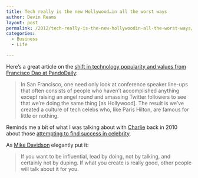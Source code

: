 ```yaml
---
title: Tech really is the new Hollywood…in all the worst ways
author: Devin Reams
layout: post
permalink: /2012/tech-really-is-the-new-hollywoodin-all-the-worst-ways/
categories:
  - Business
  - Life

---
```

Here&#8217;s a great article on the [shift in technology popularity and values from Francisco Dao at PandoDaily][1]:

> In San Francisco, one need only look at conference speaker line-ups that often consists of people who haven’t accomplished anything except raising an angel round and amassing Twitter followers to see that we’re doing the same thing [as Hollywood]. The result is we’ve created a culture of tech celebs who, like Paris Hilton, are famous for little or nothing.

Reminds me a bit of what I was talking about with [Charlie][2] back in 2010 about those [attempting to find success in celebrity][3].

As [Mike Davidson][4] elegantly put it:

> If you want to be influential, lead by doing, not by talking, and certainly not by duping. If what you create is really good, other people will talk about it for you.

 [1]: http://pandodaily.com/2012/11/13/tech-really-is-the-new-hollywood-in-all-the-worst-ways/
 [2]: http://charliehoehn.com/
 [3]: https://devin.rea.ms/2010/achieving-success-influence-through-popularity-attention/
 [4]: http://www.mikeindustries.com/blog/archive/2010/01/never-dupe-your-readers